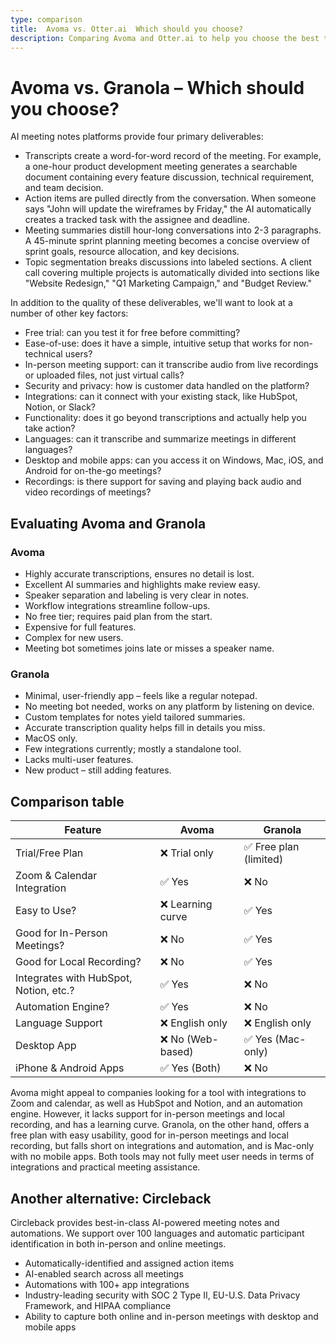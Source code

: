 ```yaml
---
type: comparison
title:  Avoma vs. Otter.ai  Which should you choose?
description: Comparing Avoma and Otter.ai to help you choose the best transcription tool. Explore features, pricing, and an alternative option, Circleback.
---
```


# Avoma vs. Granola – Which should you choose?  
AI meeting notes platforms provide four primary deliverables:  
  
* Transcripts create a word-for-word record of the meeting. For example, a one-hour product development meeting generates a searchable document containing every feature discussion, technical requirement, and team decision.  
* Action items are pulled directly from the conversation. When someone says "John will update the wireframes by Friday," the AI automatically creates a tracked task with the assignee and deadline.  
* Meeting summaries distill hour-long conversations into 2-3 paragraphs. A 45-minute sprint planning meeting becomes a concise overview of sprint goals, resource allocation, and key decisions.  
* Topic segmentation breaks discussions into labeled sections. A client call covering multiple projects is automatically divided into sections like "Website Redesign," "Q1 Marketing Campaign," and "Budget Review."  
  
In addition to the quality of these deliverables, we'll want to look at a number of other key factors:  
  
* Free trial: can you test it for free before committing?  
* Ease-of-use: does it have a simple, intuitive setup that works for non-technical users?  
* In-person meeting support: can it transcribe audio from live recordings or uploaded files, not just virtual calls?  
* Security and privacy: how is customer data handled on the platform?  
* Integrations: can it connect with your existing stack, like HubSpot, Notion, or Slack?  
* Functionality: does it go beyond transcriptions and actually help you take action?  
* Languages: can it transcribe and summarize meetings in different languages?  
* Desktop and mobile apps: can you access it on Windows, Mac, iOS, and Android for on-the-go meetings?  
* Recordings: is there support for saving and playing back audio and video recordings of meetings?    
## Evaluating Avoma and Granola  
### Avoma
- Highly accurate transcriptions, ensures no detail is lost.
- Excellent AI summaries and highlights make review easy.
- Speaker separation and labeling is very clear in notes.
- Workflow integrations streamline follow-ups.
- No free tier; requires paid plan from the start.
- Expensive for full features.
- Complex for new users.
- Meeting bot sometimes joins late or misses a speaker name.

### Granola
- Minimal, user-friendly app – feels like a regular notepad.
- No meeting bot needed, works on any platform by listening on device.
- Custom templates for notes yield tailored summaries.
- Accurate transcription quality helps fill in details you miss.
- MacOS only.
- Few integrations currently; mostly a standalone tool.
- Lacks multi-user features.
- New product – still adding features.  
## Comparison table    
| Feature                           | Avoma       | Granola     |
|-----------------------------------|-------------|-------------|
| Trial/Free Plan                   | ❌ Trial only | ✅ Free plan (limited) |
| Zoom & Calendar Integration        | ✅ Yes       | ❌ No        |
| Easy to Use?                      | ❌ Learning curve | ✅ Yes       |
| Good for In-Person Meetings?       | ❌ No        | ✅ Yes       |
| Good for Local Recording?          | ❌ No        | ✅ Yes       |
| Integrates with HubSpot, Notion, etc.? | ✅ Yes       | ❌ No        |
| Automation Engine?                 | ✅ Yes       | ❌ No        |
| Language Support                  | ❌ English only | ❌ English only |
| Desktop App                       | ❌ No (Web-based) | ✅ Yes (Mac-only) |
| iPhone & Android Apps             | ✅ Yes (Both) | ❌ No        |  
Avoma might appeal to companies looking for a tool with integrations to Zoom and calendar, as well as HubSpot and Notion, and an automation engine. However, it lacks support for in-person meetings and local recording, and has a learning curve. Granola, on the other hand, offers a free plan with easy usability, good for in-person meetings and local recording, but falls short on integrations and automation, and is Mac-only with no mobile apps. Both tools may not fully meet user needs in terms of integrations and practical meeting assistance.  
## Another alternative: Circleback  
Circleback provides best-in-class AI-powered meeting notes and automations. We support over 100 languages and automatic participant identification in both in-person and online meetings.  
  
* Automatically-identified and assigned action items  
* AI-enabled search across all meetings  
* Automations with 100+ app integrations  
* Industry-leading security with SOC 2 Type II, EU-U.S. Data Privacy Framework, and HIPAA compliance  
* Ability to capture both online and in-person meetings with desktop and mobile apps  
